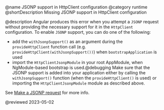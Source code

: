 @name JSONP support in HttpClient configuration
@category runtime
@shortDescription Missing JSONP support in HttpClient configuration

@description
Angular produces this error when you attempt a `JSONP` request without providing the necessary support for it in the `HttpClient` configuration.
To enable `JSONP` support, you can do one of the following:
- add the `withJsonpSupport()` as an argument during the `provideHttpClient` function call (e.g. `provideHttpClient(withJsonpSupport())`) when `bootstrapApplication` is used
- import the `HttpClientJsonpModule` in your root AppModule, when NgModule-based bootstrap is used.@debugging
Make sure that the JSONP support is added into your application either by calling the `withJsonpSupport()` function (when the `provideHttpClient()` is used) or importing the `HttpClientJsonpModule` module as described above.

See [Make a JSONP request](/guide/http-make-jsonp-request) for more info.

<!-- links -->

<!-- external links -->

<!-- end links -->

@reviewed 2023-05-02
